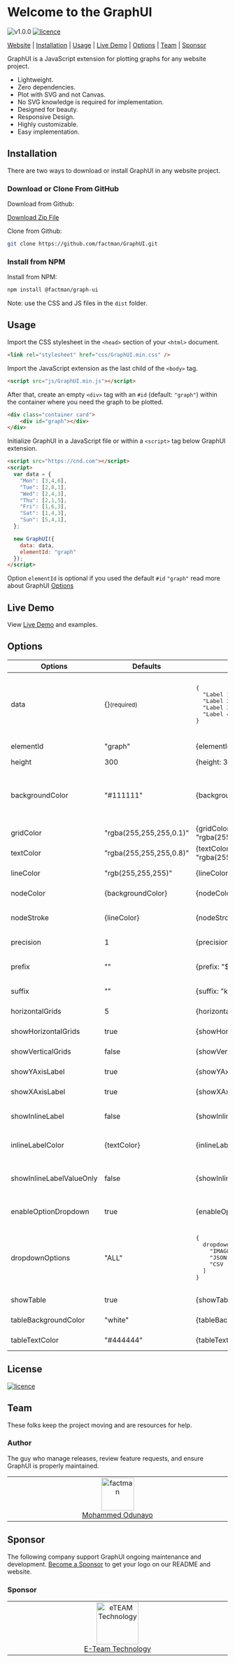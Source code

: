 # Welcome to the GraphUI

<img src="https://img.shields.io/badge/GraphUI-v1.0.0-blue.svg" alt="v1.0.0" /> <a href="https://app.fossa.com/projects/git%2Bgithub.com%2Ffactman%2FGraphUI?ref=badge_shield">
  <img src="https://app.fossa.com/api/projects/git%2Bgithub.com%2Ffactman%2FGraphUI.svg?type=shield" alt="licence" />
</a>

[Website](https://factman.github.io/GraphUI/) |
[Installation](#installation) |
[Usage](#usage) |
[Live Demo](https://factman.github.io/GraphUI/docs/) |
[Options](#options) |
[Team](#team) |
[Sponsor](#sponsor)

GraphUI is a JavaScript extension for plotting graphs for any website project.

* Lightweight.
* Zero dependencies.
* Plot with SVG and not Canvas.
* No SVG knowledge is required for implementation.
* Designed for beauty.
* Responsive Design.
* Highly customizable.
* Easy implementation.

## Installation

There are two ways to download or install GraphUI in any website project.

### Download or Clone From GitHub

Download from Github:

[Download Zip File](https://github.com/factman/GraphUI/archive/master.zip)

Clone from Github:

```bash
git clone https://github.com/factman/GraphUI.git
```

### Install from NPM

Install from NPM:

```bash
npm install @factman/graph-ui
```

Note: use the CSS and JS files in the `dist` folder.

## Usage

Import the CSS stylesheet in the `<head>` section of your `<html>` document.

```html
<link rel="stylesheet" href="css/GraphUI.min.css" />
```

Import the JavaScript extension as the last child of the `<body>` tag.

```html
<script src="js/GraphUI.min.js"></script>
```

After that, create an empty `<div>` tag with an `#id` (default: `"graph"`) within the container where you need the graph to be plotted.

```html
<div class="container card">
    <div id="graph"></div>
</div>
```

Initialize GraphUI in a JavaScript file or within a `<script>` tag below GraphUI extension.

```html
<script src="https://cnd.com"></script>
<script>
  var data = {
    "Mon": [3,4,6],
    "Tue": [2,8,1],
    "Wed": [2,4,3],
    "Thu": [2,1,5],
    "Fri": [1,6,3],
    "Sat": [1,4,3],
    "Sun": [5,4,1],
  };

  new GraphUI({
    data: data,
    elementId: "graph"
  });
</script>
```

Option `elementId` is optional if you used the default `#id` `"graph"` read more about GraphUI [Options](#options)

## Live Demo

View
[Live Demo](https://factman.github.io/GraphUI/docs/)
and examples.

## Options

<table>
  <thead>
    <tr>
      <th>Options</th>
      <th>Defaults</th>
      <th>Usage</th>
      <th>Descriptions</th>
    </tr>
  </thead>
  <tbody>
    <tr>
      <td>data</td>
      <td>
        {}<small>(required)</small>
      </td>
      <td>
        <pre>{
  "Label 1": [1,2,...],
  "Label 2": "1,2,...",
  "Label 3": 3,
  "Label 4": "3"
}</pre>
      </td>
      <td>
        Supply an object using the graph labels as the properties of the object in quotes "Label 1", and supply (<b>array</b> or <b>string</b> or <b>number</b>) as the value of each label.
      </td>
    </tr>
    <tr>
      <td>elementId</td>
      <td>"graph"</td>
      <td>{elementId: "graphId"}</td>
      <td>Element #id to plot the graph.</td>
    </tr>
    <tr>
      <td>height</td>
      <td>300</td>
      <td>{height: 300}</td>
      <td>Height of the graph in px.</td>
    </tr>
    <tr>
      <td>backgroundColor</td>
      <td>"#111111"</td>
      <td>{backgroundColor: "#111111"}</td>
      <td>Background color of the graph in as (<b>Hex</b>: "#111111" or <b>Color Name</b>: "darkblue" or <b>RGB|RGBA</b>: "rgba(0,0,0,0.5)").</td>
    </tr>
    <tr>
      <td>gridColor</td>
      <td>"rgba(255,255,255,0.1)"</td>
      <td>{gridColor: "rgba(255,255,255,0.1)"}</td>
      <td>Color for the grid lines in the graph.</td>
    </tr>
    <tr>
      <td>textColor</td>
      <td>"rgba(255,255,255,0.8)"</td>
      <td>{textColor: "rgba(255,255,255,0.8)"}</td>
      <td>Color for the texts in the graph.</td>
    </tr>
    <tr>
      <td>lineColor</td>
      <td>"rgb(255,255,255)"</td>
      <td>{lineColor: "rgb(255,255,255)"}</td>
      <td>Color for the plotted line in the graph.</td>
    </tr>
    <tr>
      <td>nodeColor</td>
      <td>{backgroundColor}</td>
      <td>{nodeColor: "black"}</td>
      <td>Color for each node on the plotted line in the graph.</td>
    </tr>
    <tr>
      <td>nodeStroke</td>
      <td>{lineColor}</td>
      <td>{nodeStroke: "white"}</td>
      <td>Stroke Color for each node on the plotted line in the graph.</td>
    </tr>
    <tr>
      <td>precision</td>
      <td>1</td>
      <td>{precision: 2}</td>
      <td>Number of decimals of each value plotted.</td>
    </tr>
    <tr>
      <td>prefix</td>
      <td>""</td>
      <td>{prefix: "$"}</td>
      <td>A string to prepends at the beginning of each value plotted.</td>
    </tr>
    <tr>
      <td>suffix</td>
      <td>""</td>
      <td>{suffix: "km/h"}</td>
      <td>A string to append at the end of each value plotted.</td>
    </tr>
    <tr>
      <td>horizontalGrids</td>
      <td>5</td>
      <td>{horizontalGrids: 10}</td>
      <td>Number of horizontal grid lines to display.</td>
    </tr>
    <tr>
      <td>showHorizontalGrids</td>
      <td>true</td>
      <td>{showHorizontalGrids: true}</td>
      <td>Show or hide horizontal grid lines on the graph.</td>
    </tr>
    <tr>
      <td>showVerticalGrids</td>
      <td>false</td>
      <td>{showVerticalGrids: true}</td>
      <td>Show or hide vertical grid lines on the graph.</td>
    </tr>
    <tr>
      <td>showYAxisLabel</td>
      <td>true</td>
      <td>{showYAxisLabel: true}</td>
      <td>Show or hide YAxis Labels on the graph.</td>
    </tr>
    <tr>
      <td>showXAxisLabel</td>
      <td>true</td>
      <td>{showXAxisLabel: true}</td>
      <td>Show or hide XAxis Labels on the graph.</td>
    </tr>
    <tr>
      <td>showInlineLabel</td>
      <td>false</td>
      <td>{showInlineLabel: true}</td>
      <td>Show or hide inline Labels on each node of the graph.</td>
    </tr>
    <tr>
      <td>inlineLabelColor</td>
      <td>{textColor}</td>
      <td>{inlineLabelColor: "gray"}</td>
      <td>Color of the inline Labels on each node of the graph.</td>
    </tr>
    <tr>
      <td>showInlineLabelValueOnly</td>
      <td>false</td>
      <td>{showInlineLabelValueOnly: true}</td>
      <td>Show or hide graph labels for inline Label values (<b>false</b> Label 1: $20.00 | <b>true</b> $20.00).</td>
    </tr>
    <tr>
      <td>enableOptionDropdown</td>
      <td>true</td>
      <td>{enableOptionDropdown: true}</td>
      <td>Enable or disable the graph option dropdown menu.</td>
    </tr>
    <tr>
      <td>dropdownOptions</td>
      <td>"ALL"</td>
      <td>
        <pre>{
  dropdownOptions: [
    "IMAGE | Download as PNG image",
    "JSON | Download as Json file",
    "CSV | Download as CSV file"
  ]
}</pre>
      </td>
      <td>Enable specific option in the dropdown menu by specifying it in an array of string (["IMAGE","JSON","CSV"]) the label after the pipe character (|) is optional.</td>
    </tr>
    <tr>
      <td>showTable</td>
      <td>true</td>
      <td>{showTable: true}</td>
      <td>Show or hide the graph table.</td>
    </tr>
    <tr>
      <td>tableBackgroundColor</td>
      <td>"white"</td>
      <td>{tableBackgroundColor: "white"}</td>
      <td>Background color for the graph table.</td>
    </tr>
    <tr>
      <td>tableTextColor</td>
      <td>"#444444"</td>
      <td>{tableTextColor: "#444444"}</td>
      <td>Text color for the graph table.</td>
    </tr>
  </tbody>
</table>

## License

<a href="https://app.fossa.com/projects/git%2Bgithub.com%2Ffactman%2FGraphUI?ref=badge_large">
  <img src="https://app.fossa.com/api/projects/git%2Bgithub.com%2Ffactman%2FGraphUI.svg?type=large" alt="licence" />
</a>

## Team

These folks keep the project moving and are resources for help.

### Author

The guy who manage releases, review feature requests, and ensure GraphUI is properly maintained.

<table>
  <tbody>
    <tr>
      <td align="center" valign="top" width="11%">
        <a href="https://github.com/factman">
          <img src="https://avatars2.githubusercontent.com/u/11985531?s=460&v=4" alt="factman" width="75" height="75">
          <br />
          Mohammed Odunayo
        </a>
      </td>
    </tr>
  </tbody>
</table>

## Sponsor

The following company support GraphUI ongoing maintenance and development. [Become a Sponsor](mailto:factman60@gmail.com) to get your logo on our README and website.

<h3>Sponsor</h3>
<table>
  <tbody>
    <tr>
      <td align="center" valign="top" width="11%">
        <a href="https://github.com/eTEAM-Technology/">
          <img src="https://avatars1.githubusercontent.com/u/34057414?s=200&v=4" alt="eTEAM Technology" height="96" />
          <br />
          E-Team Technology
        </a>
      </td>
    </tr>
  </tbody>
</table>
